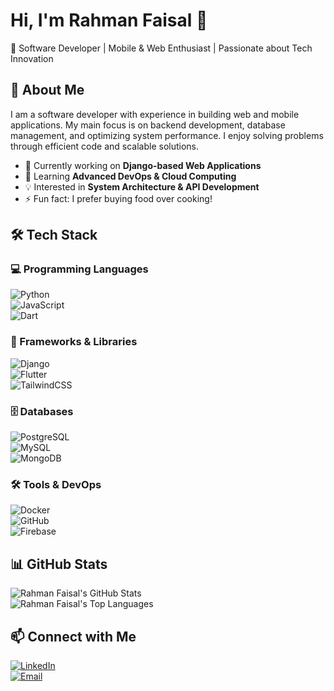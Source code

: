 # Hi, I'm Rahman Faisal 👋

🚀 Software Developer | Mobile & Web Enthusiast | Passionate about Tech Innovation  

## 🔹 About Me  
I am a software developer with experience in building web and mobile applications. My main focus is on backend development, database management, and optimizing system performance. I enjoy solving problems through efficient code and scalable solutions.  

- 🔭 Currently working on **Django-based Web Applications**
- 🌱 Learning **Advanced DevOps & Cloud Computing**
- 💡 Interested in **System Architecture & API Development**
- ⚡ Fun fact: I prefer buying food over cooking!  

## 🛠 Tech Stack  
### 💻 Programming Languages  
![Python](https://img.shields.io/badge/Python-3776AB?style=for-the-badge&logo=python&logoColor=white)  
![JavaScript](https://img.shields.io/badge/JavaScript-F7DF1E?style=for-the-badge&logo=javascript&logoColor=black)  
![Dart](https://img.shields.io/badge/Dart-0175C2?style=for-the-badge&logo=dart&logoColor=white)  

### 🚀 Frameworks & Libraries  
![Django](https://img.shields.io/badge/Django-092E20?style=for-the-badge&logo=django&logoColor=white)  
![Flutter](https://img.shields.io/badge/Flutter-02569B?style=for-the-badge&logo=flutter&logoColor=white)  
![TailwindCSS](https://img.shields.io/badge/Tailwind_CSS-38B2AC?style=for-the-badge&logo=tailwind-css&logoColor=white)  

### 🗄 Databases  
![PostgreSQL](https://img.shields.io/badge/PostgreSQL-336791?style=for-the-badge&logo=postgresql&logoColor=white)  
![MySQL](https://img.shields.io/badge/MySQL-4479A1?style=for-the-badge&logo=mysql&logoColor=white)  
![MongoDB](https://img.shields.io/badge/MongoDB-4EA94B?style=for-the-badge&logo=mongodb&logoColor=white)  

### 🛠 Tools & DevOps  
![Docker](https://img.shields.io/badge/Docker-2496ED?style=for-the-badge&logo=docker&logoColor=white)  
![GitHub](https://img.shields.io/badge/GitHub-181717?style=for-the-badge&logo=github&logoColor=white)  
![Firebase](https://img.shields.io/badge/Firebase-FFCA28?style=for-the-badge&logo=firebase&logoColor=black)  

## 📊 GitHub Stats  
![Rahman Faisal's GitHub Stats](https://github-readme-stats.vercel.app/api?username=rahmanfaisal0414l&show_icons=true&theme=dark)  
![Rahman Faisal's Top Languages](https://github-readme-stats.vercel.app/api/top-langs/?username=rahmanfaisal0414l&layout=compact&theme=dark)  

## 📫 Connect with Me  
[![LinkedIn](https://img.shields.io/badge/LinkedIn-0077B5?style=for-the-badge&logo=linkedin&logoColor=white)](https://linkedin.com/in/rahmanfaisal)  
[![Email](https://img.shields.io/badge/Email-D14836?style=for-the-badge&logo=gmail&logoColor=white)](mailto:rahmanfaisal@example.com)  
